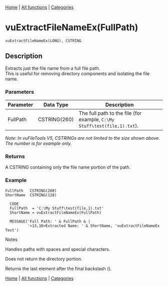 [Home](../index.md) | [All functions](../all-functions.md) | [Categories](../categories/index.md)

# vuExtractFileNameEx(FullPath)

```Prototype
vuExtractFileNameEx(LONG), CSTRING
```


## Description
Extracts just the file name from a full file path.  
This is useful for removing directory components and isolating the file name.

### Parameters

| Parameter | Data Type    | Description                                                                 |
|-----------|--------------|-----------------------------------------------------------------------------|
| FullPath  | CSTRING(260) | The full path to the file (for example, `C:\My Stuff\test(file,1).txt`).    |

_Note: In vuFileTools V5, CSTRINGs are not limited to the size shown above. The number is for example only._

### Returns
A CSTRING containing only the file name portion of the path.

### Example

```Clarion
FullPath   CSTRING(260)
ShortName  CSTRING(128)

  CODE
  FullPath  = 'C:\My Stuff\test(file,1).txt'
  ShortName = vuExtractFileNameEx(FullPath)

  MESSAGE('Full Path: ' & FullPath & |
          '<13,10>Extracted Name: ' & ShortName, 'vuExtractFileNameEx Test')

```
Notes

Handles paths with spaces and special characters.

Does not return the directory portion.

Returns the last element after the final backslash (\).

[Home](../index.md) | [All functions](../all-functions.md) | [Categories](../categories/index.md)

